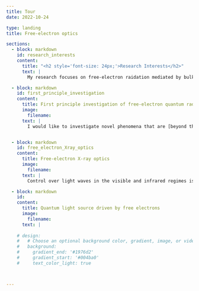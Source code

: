 ```yaml
---
title: Tour
date: 2022-10-24

type: landing
title: Free-electron optics

sections:
  - block: markdown
    id: research_interests
    content:
      title: "<h2 style='font-size: 24px;'>Research Interests</h2>"
      text: |
        My research focuses on free-electron raidation mediated by bulk and nanophotonic materials. In particular, we strive to deepen our unerstanding of quantum science in the field, and propose new applications based on the quantum materials and quantum technologies. ![roadmap](Research_dir.jpg) 

  - block: markdown
    id: first_principle_investigation
    content:
      title: First principle investigation of free-electron quantum radiation
      image:        
        filename: 
      text: |
        I would like to investigate novel phenomena that are [beyond the current understanding](/tag/fundamental-breakthrough/) in the field of free-electron radiation. In particular, I am interested in studying the radiation generated by quantum electrons. The quantum properties of free electrons have been widely explored in the field of electron microscopy, following Nobel Laureate [Ahmed Zewail's](https://en.wikipedia.org/wiki/Ahmed_Zewail) research on free electrons interacting with the near-field of light in 2009. The quantum aspect of free electrons could generate [novel electron radition phenomena](/tag/free-electron-quantum-optics/) and revolutionize the next generation of compact light sources.![roadmap](elephoentangle.jpg)


  - block: markdown
    id: free_electron_Xray_optics
    content:
      title: Free-electron X-ray optics
      image:        
        filename: 
      text: |
        Control over light waves in the visible and infrared regimes is ubiquitous in a vast range of applications, and typically relies on widely available optical components. However, analogous optical elements for X-rays are usually inefficient and challenging to fabricate. We propose [generating shaped X-rays](/tag/free-electron-x-ray-optics/) directly from free electrons interacting with nanomaterials. X-ray focused beam and Airy beams have proposed, mediated by van der Waals heterostructures. Looking forward, we aim to develop novel schemes that help bypass the noted limitations of current X-ray optics technology. ![roadmap](causticXrays.jpg)

  - block: markdown
    id: 
    content:
      title: Quantum light source driven by free electrons
      image:        
        filename: 
      text: | 
      
    # design:
    #   # Choose an optional background color, gradient, image, or video
    #   background:
    #     gradient_end: '#1976d2'
    #     gradient_start: '#004ba0'
    #     text_color_light: true



---
```

